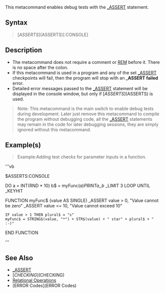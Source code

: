 This metacommand enables debug tests with the [_ASSERT](_ASSERT) statement.

## Syntax

> [$ASSERTS]($ASSERTS)[:CONSOLE]

## Description

* The metacommand does not require a comment or [REM](REM) before it. There is no space after the colon.
* If this metacommand is used in a program and any of the set [_ASSERT](_ASSERT) checkpoints will fail, then the program will stop with an **_ASSERT failed** error.
* Detailed error messages passed to the [_ASSERT](_ASSERT) statement will be displayed in the console window, but only if [$ASSERTS]($ASSERTS) is used.

> Note: This metacommand is the main switch to enable debug tests during development. Later just remove this metacommand to compile the program without debugging code, all the [_ASSERT](_ASSERT) statements may remain in the code for later debugging sessions, they are simply ignored without this metacommand.

## Example(s)

> Example:Adding test checks for parameter inputs in a function.

'''vb

$ASSERTS:CONSOLE

DO
    a = INT(RND * 10)
    b$ = myFunc$(a)
    PRINT a, , b$
    _LIMIT 3
LOOP UNTIL _KEYHIT

FUNCTION myFunc$ (value AS SINGLE)
    _ASSERT value > 0, "Value cannot be zero"
    _ASSERT value <= 10, "Value cannot exceed 10"

    IF value > 1 THEN plural$ = "s"
    myFunc$ = STRING$(value, "*") + STR$(value) + " star" + plural$ + " :-)"
END FUNCTION

'''

## See Also

* [_ASSERT](_ASSERT)
* [$CHECKING]($CHECKING)
* [Relational Operations](Relational_Operations)
* [ERROR Codes](ERROR Codes)




